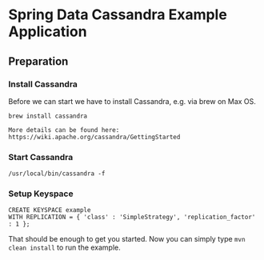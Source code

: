 # Spring Data Cassandra Example Application

## Preparation

### Install Cassandra
Before we can start we have to install Cassandra, e.g. via brew on Max OS.
```
brew install cassandra

More details can be found here: https://wiki.apache.org/cassandra/GettingStarted
```

### Start Cassandra
```
/usr/local/bin/cassandra -f 
```

### Setup Keyspace

```
CREATE KEYSPACE example
WITH REPLICATION = { 'class' : 'SimpleStrategy', 'replication_factor' : 1 };
```

That should be enough to get you started.
Now you can simply type ```mvn clean install``` to run the example.
